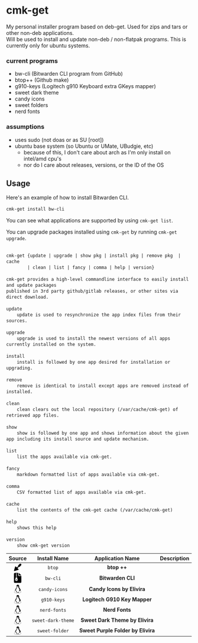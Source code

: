 # cmk-get
My personal installer program based on deb-get.  Used for zips and tars or other non-deb applications.  
Will be used to install and update non-deb / non-flatpak programs.
This is currently only for ubuntu systems.

### current programs 
- bw-cli (Bitwarden CLI program from GitHub)
- btop++ (Github make)
- g910-keys (Logitech g910 Keyboard extra GKeys mapper)
- sweet dark theme
- candy icons
- sweet folders
- nerd fonts

### assumptions
- uses sudo (not doas or as SU [root])
- ubuntu base system (so Ubuntu or UMate, UBudgie, etc)
  - because of this, I don't care about arch as I'm only install on intel/amd cpu's
  - nor do I care about releases,  versions, or the ID of the OS

## Usage

Here's an example of how to install Bitwarden CLI.

```bash
cmk-get install bw-cli
```

You can see what applications are supported by using `cmk-get list`.

You can upgrade packages installed using `cmk-get` by running
`cmk-get upgrade`.

<!-- [[[cog
import subprocess

import cog
result = subprocess.check_output(["./cmk-get", "help"], encoding="utf-8")
# strip the "Usage" header
help = result.replace("Usage\n\n", "").rstrip()
cog.out(f"```\n{help}\n```")
]]] -->
```

cmk-get {update | upgrade | show pkg | install pkg | remove pkg  | cache 
        | clean | list | fancy | comma | help | version}

cmk-get provides a high-level commandline interface to easily install and update packages
published in 3rd party github/gitlab releases, or other sites via direct download.

update
    update is used to resynchronize the app index files from their sources.

upgrade
    upgrade is used to install the newest versions of all apps currently installed on the system.

install
    install is followed by one app desired for installation or upgrading.

remove
    remove is identical to install except apps are removed instead of installed.

clean
    clean clears out the local repository (/var/cache/cmk-get) of retrieved app files.

show
    show is followed by one app and shows information about the given app including its install source and update mechanism.

list
    list the apps available via cmk-get.

fancy
    markdown formatted list of apps available via cmk-get.

comma
    CSV formatted list of apps available via cmk-get.

cache
    list the contents of the cmk-get cache (/var/cache/cmk-get)

help
    shows this help

version
    show cmk-get version
```
<!-- [[[end]]] -->


<!-- [[[cog
pretty_list = subprocess.check_output(["./cmk-get", "fancy"], encoding="utf-8")
cog.out(pretty_list)
]]] -->
| Source | Install Name | Application Name | Description |
| :-----: | :-----: | :-----: | :-----: |
| [<img src=".icons/icon-trowel.svg" align="top" width="20" />]() | `btop` | <b>btop ++</b> | <i></i> |
| [<img src=".icons/icon-zipper.svg" align="top" width="20" />]() | `bw-cli` | <b>Bitwarden CLI</b> | <i></i> |
| [<img src=".icons/icon-linux.svg" align="top" width="20" />]() | `candy-icons` | <b>Candy Icons by Elivira</b> | <i></i> |
| [<img src=".icons/icon-linux.svg" align="top" width="20" />]() | `g910-keys` | <b>Logitech G910 Key Mapper</b> | <i></i> |
| [<img src=".icons/icon-linux.svg" align="top" width="20" />]() | `nerd-fonts` | <b>Nerd Fonts</b> | <i></i> |
| [<img src=".icons/icon-linux.svg" align="top" width="20" />]() | `sweet-dark-theme` | <b>Sweet Dark Theme by Elivira</b> | <i></i> |
| [<img src=".icons/icon-linux.svg" align="top" width="20" />]() | `sweet-folder` | <b>Sweet Purple Folder by Elivira</b> | <i></i> |
<!-- [[[end]]] -->
